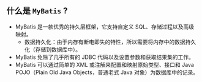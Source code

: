 ## 什么是 `MyBatis` ?
* MyBatis 是一款优秀的持久层框架，它支持自定义 SQL、存储过程以及高级映射。
    * 数据持久化：由于内存有断电即失的特性，所以需要将内存中的数据持久化（存储到数据库中）。
* MyBatis 免除了几乎所有的 JDBC 代码以及设置参数和获取结果集的工作。
* MyBatis 可以通过简单的 XML 或注解来配置和映射原始类型、接口和 Java POJO（Plain Old Java Objects，普通老式 Java 对象）为数据库中的记录。